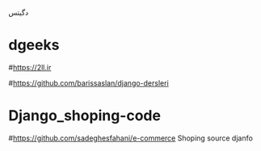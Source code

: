 دگیتس
#  dgeeks
#https://2ll.ir

#https://github.com/barissaslan/django-dersleri
# Django_shoping-code
#https://github.com/sadeghesfahani/e-commerce
Shoping source djanfo
